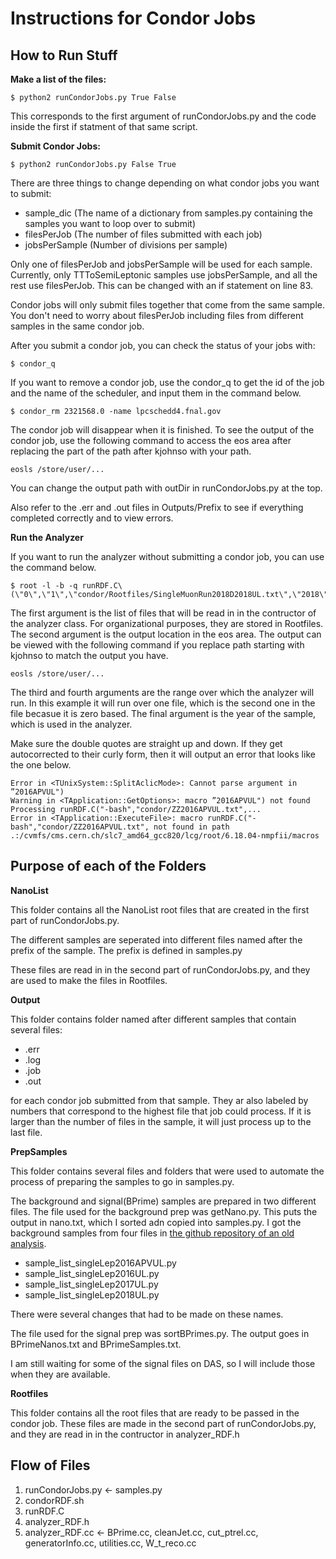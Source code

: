 # Instructions for Condor Jobs

## How to Run Stuff

**Make a list of the files:**

``` 
$ python2 runCondorJobs.py True False 
```

This corresponds to the first argument of runCondorJobs.py and the code inside the first if statment of that same script.

**Submit Condor Jobs:**

``` 
$ python2 runCondorJobs.py False True
```

There are three things to change depending on what condor jobs you want to submit:
- sample_dic (The name of a dictionary from samples.py containing the samples you want to loop over to submit)
- filesPerJob (The number of files submitted with each job)
- jobsPerSample (Number of divisions per sample)

Only one of filesPerJob and jobsPerSample will be used for each sample.  Currently, only TTToSemiLeptonic samples use jobsPerSample, and all the rest use filesPerJob.  This can be changed with an if statement on line 83.

Condor jobs will only submit files together that come from the same sample.  You don't need to worry about filesPerJob including files from different samples in the same condor job.

After you submit a condor job, you can check the status of your jobs with:

``` 
$ condor_q
```

If you want to remove a condor job, use the condor_q to get the id of the job and the name of the scheduler, and input them in the command below.

``` 
$ condor_rm 2321568.0 -name lpcschedd4.fnal.gov
```

The condor job will disappear when it is finished.  To see the output of the condor job, use the following command to access the eos area after replacing the part of the path after kjohnso with your path.  

```
eosls /store/user/...
```

You can change the output path with outDir in runCondorJobs.py at the top.

Also refer to the .err and .out files in Outputs/Prefix to see if everything completed correctly and to view errors.


**Run the Analyzer**

If you want to run the analyzer without submitting a condor job, you can use the command below.

```
$ root -l -b -q runRDF.C\(\"0\",\"1\",\"condor/Rootfiles/SingleMuonRun2018D2018UL.txt\",\"2018\"\)
```

The first argument is the list of files that will be read in in the contructor of the analyzer class.  For organizational purposes, they are stored in Rootfiles.  The second argument is the output location in the eos area.  The output can be viewed with the following command if you replace path starting with kjohnso to match the output you have.

```
eosls /store/user/...
```

The third and fourth arguments are the range over which the analyzer will run.  In this example it will run over one file, which is the second one in the file becasue it is zero based.  The final argument is the year of the sample, which is used in the analyzer.


Make sure the double quotes are straight up and down.  If they get autocorrected to their curly form, then it will output an error that looks like the one below.
```
Error in <TUnixSystem::SplitAclicMode>: Cannot parse argument in ”2016APVUL")
Warning in <TApplication::GetOptions>: macro ”2016APVUL") not found
Processing runRDF.C("-bash","condor/ZZ2016APVUL.txt",...
Error in <TApplication::ExecuteFile>: macro runRDF.C("-bash","condor/ZZ2016APVUL.txt", not found in path .:/cvmfs/cms.cern.ch/slc7_amd64_gcc820/lcg/root/6.18.04-nmpfii/macros
```

## Purpose of each of the Folders

**NanoList** 

This folder contains all the NanoList root files that are created in the first part of runCondorJobs.py. 

The different samples are seperated into different files named after the prefix of the sample.  The prefix is defined in samples.py

These files are read in in the second part of runCondorJobs.py, and they are used to make the files in Rootfiles.

**Output** 

This folder contains folder named after different samples that contain several files:

-  .err
-  .log
- .job
-  .out 

 for each condor job submitted from that sample.  They ar also labeled by numbers that correspond to the highest file that job could process.  If it is larger than the number of files in the sample, it will just process up to the last file.

**PrepSamples** 

This folder contains several files and folders that were used to automate the process of preparing the samples to go in samples.py.  

The background and signal(BPrime) samples are prepared in two different files.  The file used for the background prep was getNano.py.  This puts the output in nano.txt, which I sorted adn copied into samples.py. I got the background samples from four files in [the github repository of an old analysis](https://github.com/cms-ljmet/FWLJMET/tree/10_6_29_UL/LJMet/CRAB3).

- sample_list_singleLep2016APVUL.py
- sample_list_singleLep2016UL.py
- sample_list_singleLep2017UL.py
- sample_list_singleLep2018UL.py

There were several changes that had to be made on these names.  

The file used for the signal prep was sortBPrimes.py.  The output goes in BPrimeNanos.txt and BPrimeSamples.txt.

I am still waiting for some of the signal files on DAS, so I will include those when they are available.

**Rootfiles** 

This folder contains all the root files that are ready to be passed in the condor job.  These files are made in the second part of runCondorJobs.py, and they are read in in the contructor in analyzer_RDF.h

## Flow of Files

1. runCondorJobs.py  <- samples.py
2. condorRDF.sh
3. runRDF.C
4. analyzer_RDF.h
5. analyzer_RDF.cc <- BPrime.cc, cleanJet.cc, cut_ptrel.cc, generatorInfo.cc, utilities.cc, W_t_reco.cc
